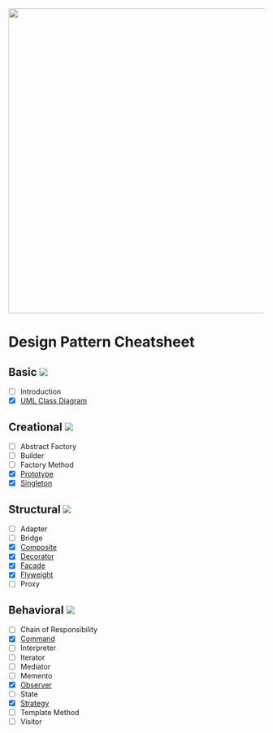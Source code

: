 <img src="https://user-images.githubusercontent.com/33388801/183260904-1da89fdf-4995-4d7c-8c01-dca6db622353.jpg" width="600"/>

# Design Pattern Cheatsheet

## Basic ![](https://us-central1-progress-markdown.cloudfunctions.net/progress/50)

- [ ] Introduction
- [x] [UML Class Diagram](https://blog.naver.com/mym0404/222840876463)

## Creational ![](https://us-central1-progress-markdown.cloudfunctions.net/progress/40)

- [ ] Abstract Factory
- [ ] Builder
- [ ] Factory Method
- [x] [Prototype](https://blog.naver.com/mym0404/222842448782)
- [x] [Singleton](https://blog.naver.com/mym0404/222842411627)

## Structural ![](https://us-central1-progress-markdown.cloudfunctions.net/progress/57)

- [ ] Adapter
- [ ] Bridge
- [x] [Composite](https://blog.naver.com/mym0404/222840888281)
- [x] [Decorator](https://blog.naver.com/mym0404/222841827633)
- [x] [Facade](https://blog.naver.com/mym0404/222841842528)
- [x] [Flyweight](https://blog.naver.com/mym0404/222841950503)
- [ ] Proxy

## Behavioral ![](https://us-central1-progress-markdown.cloudfunctions.net/progress/26)

- [ ] Chain of Responsibility
- [x] [Command](https://blog.naver.com/mym0404/222841601512)
- [ ] Interpreter
- [ ] Iterator
- [ ] Mediator
- [ ] Memento
- [x] [Observer](https://blog.naver.com/mym0404/222841574727)
- [ ] State
- [x] [Strategy](https://blog.naver.com/mym0404/222841499913)
- [ ] Template Method
- [ ] Visitor
